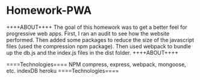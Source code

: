# Homework-PWA

++++ABOUT++++
The goal of this homework was to get a better feel for progressive web apps. First, I ran an audit to see how the website performed. Then added some packages to reduce the size of the javascript files (used the compression npm package). Then used webpack to bundle up the db.js and the index.js files in the dist folder.
++++ABOUT++++


====Technologies====
NPM compress, express, webpack, mongoose, etc.
indexDB
heroku
====Technologies====